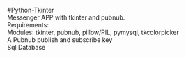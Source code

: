 #Python-Tkinter<br/>
Messenger APP with tkinter and pubnub.<br/>
Requirements: <br/>
Modules: tkinter, pubnub, pillow/PIL, pymysql, tkcolorpicker <br/>
A Pubnub publish and subscribe key<br/>
Sql Database <br/>
